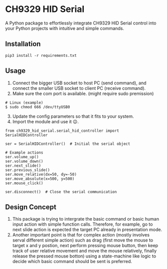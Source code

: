 # CH9329 HID Serial
A Python package to effortlessly integrate CH9329 HID Serial control into your Python projects with intuitive and simple commands.

## Installation
```
pip3 install -r requirements.txt
```

## Usage
1. Connect the bigger USB socket to host PC (send command), and connect the smaller USB socket to client PC (receive command).
2. Make sure the com port is available. (might require sudo premission)

```
# Linux (example)
$ sudo chmod 666 /dev/ttyUSB0
```

3. Update the config parameters so that it fits to your system.
4. Import the module and use it :wink:.
```
from ch9329_hid_serial.serial_hid_controller import SerialHIDController

ser = SerialHIDController()  # Initial the serial object

# Example actions
ser.volume_up()
ser.volume_down()
ser.next_slide()
ser.previous_slide()
ser.move_relative(dx=50, dy=-50)
ser.move_absolute(x=500, y=500)
ser.mouse_click()

ser.disconnect()  # Close the serial communication
```

## Design Concept
1. This package is trying to intergrate the basic command or basic human input action with simple function calls. Therefore, for example, go to next slide action is expected the target PC already in presentation mode.
2. Another important point is that for complex action (mostly involves serval different simple action) such as drag (first move the mouse to target x and y postion, next perform pressing mouse button, then keep track of user relative movement and move the mouse relatively, finally release the pressed mouse botton) using a state-machine like logic to decide which basic command should be sent is preferred.

